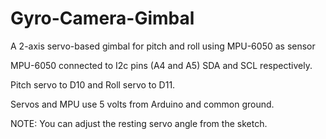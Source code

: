 # Gyro-Camera-Gimbal

A 2-axis servo-based gimbal for pitch and roll using MPU-6050 as sensor

MPU-6050 connected to I2c pins (A4 and A5) SDA and SCL respectively.

Pitch servo to D10 and Roll servo to D11.

Servos and MPU use 5 volts from Arduino and common ground.

NOTE: You can adjust the resting servo angle from the sketch.
